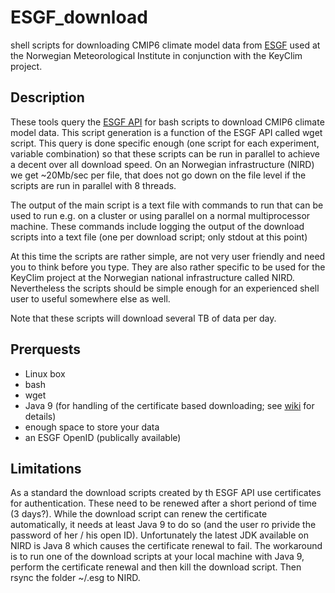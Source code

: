 # ESGF_download
shell scripts for downloading CMIP6 climate model data from [ESGF](https://esgf-data.dkrz.de/search/cmip6-dkrz/) used at the 
Norwegian Meteorological Institute in conjunction with the 
KeyClim project.

## Description
These tools query the [ESGF API](https://www.earthsystemcog.org/projects/cog/esgf_search_restful_api) for bash scripts to download 
CMIP6 climate model data. This script generation is a function of the ESGF API called wget script. This query is done 
specific enough (one script for each
experiment, variable combination) so that these scripts can be run in parallel to achieve a decent over all download speed. On 
an Norwegian infrastructure (NIRD) we get ~20Mb/sec per file, that does not go down on the file level if the scripts are run in 
parallel with 8 threads.

The output of the main script is a text file with commands to run that can be used to run e.g. on a cluster or using parallel on a 
normal multiprocessor machine. These commands 
include logging the output of the download scripts into a text file (one per download script; only stdout at this point)

At this time the scripts are rather simple, are not very user friendly and need you to think before you type. They are also rather 
specific to be used for the KeyClim project at the Norwegian national infrastructure called NIRD. Nevertheless the scripts should 
be simple enough for an experienced shell user to useful somewhere else as well.

Note that these scripts will download several TB of data per day.

## Prerquests
- Linux box
- bash
- wget
- Java 9 (for handling of the certificate based downloading; see [wiki](https://github.com/metno/ESGF_download/wiki/Authentication) for details)
- enough space to store your data
- an ESGF OpenID (publically available)

## Limitations
As a standard the download scripts created by th ESGF API use certificates for authentication. These need to be renewed after a 
short periond of time (3 days?). While the download script can renew the certificate automatically, it needs at least Java 9 to do 
so (and the user ro privide the password of her / his open ID). Unfortunately the latest JDK available on NIRD is Java 8 which 
causes the certificate renewal to fail.
The workaround is to run one of the download scripts at your local machine with Java 9, perform the certificate renewal and then 
kill the download script. Then rsync the folder ~/.esg to NIRD. 
